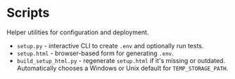 # Scripts

Helper utilities for configuration and deployment.

- `setup.py` - interactive CLI to create `.env` and optionally run tests.
- `setup.html` - browser-based form for generating `.env`.
- `build_setup_html.py` - regenerate `setup.html` if it's missing or outdated.
  Automatically chooses a Windows or Unix default for `TEMP_STORAGE_PATH`.
